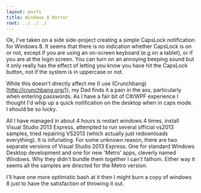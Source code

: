 ```yaml
---
layout: posts
title: Windows 8 Horror 
root: ../../../
---
```


Ok, I've taken on a side side-project creating a simple CapsLock notification for Windows 8. It seems that there is no indication whether CapsLock is on or not, except if you are using an on-screen keyboard (e.g on a tablet), or if you are at the login screen. You can turn on an annoying beeping sound but it only really has the effect of letting you know you have hit the CapsLock button, not if the system is in uppercase or not. 

While this doesn't directly affect me (I use (Crunchbang)[http://crunchbang.org/]), my Dad finds it a pain in the ass, particularly when entering passwords. As I have a fair bit of C#/WPF experience I thought I'd whip up a quick notification on the desktop when in caps mode. I should be so lucky.

All I have managed in about 4 hours is restart windows 4 times, install Visual Studio 2013 Express, attempted to run several official vs2013 samples, tried repairing VS2013 (which actually just redownloads everything). It is infuriating. For some unknown reason, there are two separate versions of Visual Studio 2013 Express. One for standard Windows Desktop development and one for new 'Metro' apps, cleverly named Windows. Why they didn't bundle them together I can't fathom. Either way it seems all the samples are directed for the Metro version.

I'll have one more optimistic bash at it then I might burn a copy of windows 8 just to have the satisfaction of throwing it out.